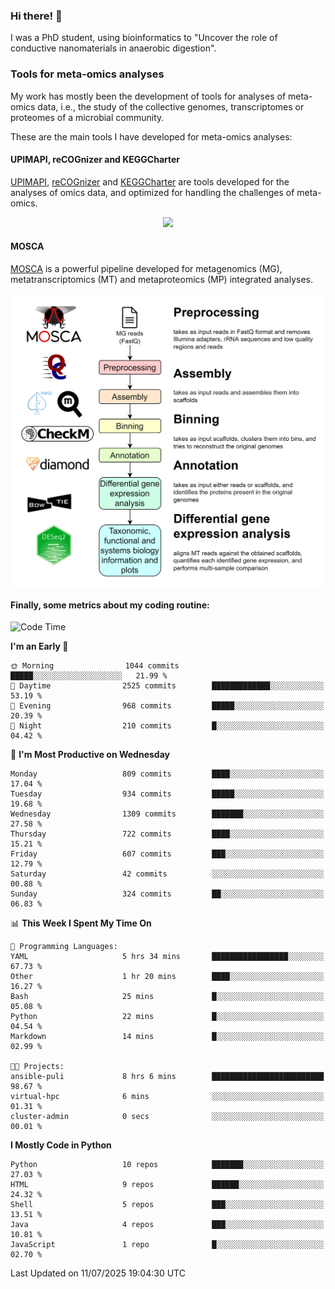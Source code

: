 ### Hi there! 👋

I was a PhD student, using bioinformatics to "Uncover the role of conductive nanomaterials in anaerobic digestion".

### Tools for meta-omics analyses

My work has mostly been the development of tools for analyses of meta-omics data, i.e., the study of the collective genomes, transcriptomes or proteomes of a microbial community.

These are the main tools I have developed for meta-omics analyses:

#### UPIMAPI, reCOGnizer and KEGGCharter

[UPIMAPI](https://github.com/iquasere/UPIMAPI), [reCOGnizer](https://github.com/iquasere/reCOGnizer) and [KEGGCharter](https://github.com/iquasere/KEGGCharter) are tools developed for the analyses of omics data, and optimized for handling the challenges of meta-omics.

<p align="center">
    <img src="assets/annotation_paper.png">
</p>

#### MOSCA

[MOSCA](https://github.com/iquasere/MOSCA) is a powerful pipeline developed for metagenomics (MG), metatranscriptomics (MT) and metaproteomics (MP) integrated analyses.

<p align="center">
    <img src="assets/mosca_workflow.png" align="center" width="700">
</p>


#### Finally, some metrics about my coding routine:

<!--START_SECTION:waka-->
![Code Time](http://img.shields.io/badge/Code%20Time-974%20hrs%2043%20mins-blue)

**I'm an Early 🐤** 

```text
🌞 Morning                1044 commits        █████░░░░░░░░░░░░░░░░░░░░   21.99 % 
🌆 Daytime                2525 commits        █████████████░░░░░░░░░░░░   53.19 % 
🌃 Evening                968 commits         █████░░░░░░░░░░░░░░░░░░░░   20.39 % 
🌙 Night                  210 commits         █░░░░░░░░░░░░░░░░░░░░░░░░   04.42 % 
```
📅 **I'm Most Productive on Wednesday** 

```text
Monday                   809 commits         ████░░░░░░░░░░░░░░░░░░░░░   17.04 % 
Tuesday                  934 commits         █████░░░░░░░░░░░░░░░░░░░░   19.68 % 
Wednesday                1309 commits        ███████░░░░░░░░░░░░░░░░░░   27.58 % 
Thursday                 722 commits         ████░░░░░░░░░░░░░░░░░░░░░   15.21 % 
Friday                   607 commits         ███░░░░░░░░░░░░░░░░░░░░░░   12.79 % 
Saturday                 42 commits          ░░░░░░░░░░░░░░░░░░░░░░░░░   00.88 % 
Sunday                   324 commits         ██░░░░░░░░░░░░░░░░░░░░░░░   06.83 % 
```


📊 **This Week I Spent My Time On** 

```text
💬 Programming Languages: 
YAML                     5 hrs 34 mins       █████████████████░░░░░░░░   67.73 % 
Other                    1 hr 20 mins        ████░░░░░░░░░░░░░░░░░░░░░   16.27 % 
Bash                     25 mins             █░░░░░░░░░░░░░░░░░░░░░░░░   05.08 % 
Python                   22 mins             █░░░░░░░░░░░░░░░░░░░░░░░░   04.54 % 
Markdown                 14 mins             █░░░░░░░░░░░░░░░░░░░░░░░░   02.99 % 

🐱‍💻 Projects: 
ansible-puli             8 hrs 6 mins        █████████████████████████   98.67 % 
virtual-hpc              6 mins              ░░░░░░░░░░░░░░░░░░░░░░░░░   01.31 % 
cluster-admin            0 secs              ░░░░░░░░░░░░░░░░░░░░░░░░░   00.01 % 
```

**I Mostly Code in Python** 

```text
Python                   10 repos            ███████░░░░░░░░░░░░░░░░░░   27.03 % 
HTML                     9 repos             ██████░░░░░░░░░░░░░░░░░░░   24.32 % 
Shell                    5 repos             ███░░░░░░░░░░░░░░░░░░░░░░   13.51 % 
Java                     4 repos             ███░░░░░░░░░░░░░░░░░░░░░░   10.81 % 
JavaScript               1 repo              █░░░░░░░░░░░░░░░░░░░░░░░░   02.70 % 
```




 Last Updated on 11/07/2025 19:04:30 UTC
<!--END_SECTION:waka-->
